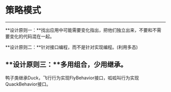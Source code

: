 策略模式
=======

--------------------------------------------------------------------------
**设计原则一：**找出应用中可能需要变化指出，把他们独立出来，不要和不需要变化的代码混在一起。

**设计原则二：**针对接口编程，而不是针对实现编程。(利用多态)

**设计原则三：**多用组合，少用继承。
----------------------------------------------------------------------------


鸭子类继承Duck，飞行行为实现FlyBehavior接口，呱呱叫行为实现QuackBehavior接口。
